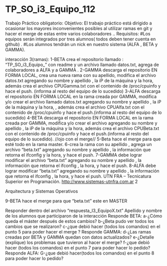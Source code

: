 # TP_SO_i3_Equipo_112

Trabajo Práctico obligatorio:
Objetivo:
El trabajo práctico está dirigido a ocasionar los mayores inconvenientes posibles al utilizar
ramas en git y hacer el merge de estas entre varios colaboradores ..
Requisitos:
#Los equipos serán integrados por tres alumnos( todos deben tener cuenta en github) .
#Los alumnos tendrán un nick en nuestro sistema (ALFA , BETA y GAMMA).

interacción 3(ramas):
1-BETA crea el repositorio llamado : “TP_SO_i3_Equipo_” con readme y un archivo
llamado datos.txt, agrega de colaboradores a ALFA y a GAMMA .
2-GAMMA descarga el repositorio EN FORMA LOCAL, crea una nueva rama con su apellido,
modifica el archivo datos.txt agregando su nombre y apellido , la iP de la máquina y la
hora, además crea el archivo CPUGamma.txt con el contenido de /proc/cpuinfo y hace
el push. (informa al resto del equipo de lo sucedido)
3-ALFA descarga el repositorio EN FORMA LOCAL en la rama creada por GAMMA, modifica
y/o crear el archivo llamado datos.txt agregando su nombre y apellido , la iP de la
máquina y la hora, , además crea el archivo CPUAlfa.txt con el contenido de
/proc/cpuinfo y hace el push.(informa al resto del equipo de lo sucedido)
4-BETA descarga el repositorio EN FORMA LOCAL en la rama creada por GAMMA, modifica
y/o crear el archivo agregando su nombre y apellido , la iP de la máquina y la hora,
además crea el archivo CPUBeta.txt con el contenido de /proc/cpuinfo y hace el
push.(informa al resto del equipo de lo sucedido).
//ojo con el merge//
5-Beta hace el merge para que esté todo en la rama master.
6-crea la rama con su apellido , agrega un archivo “beta.txt” agregando su nombre y
apellido , la información que retorna el ifconfig y la hora, y hace el push.
7-GAMMA debe lograr modificar el archivo “beta.txt” agregando su nombre y apellido , la
información que retorna el ifconfig , la hora, y hace el push.
8-ALFA debe lograr modificar “beta.txt” agregando su nombre y apellido , la información
que retorna el ifconfig , la hora, y hace el push.
UTN FRA – Tecnicatura Superior en Programación. http://www.sistemas-utnfra.com.ar 2

Arquitectura y Sistemas Operativos

9-BETA hace el merge para que “beta.txt” este en MASTER

Responder dentro del archivo “respuesta_I3_EquipoX.txt”
Apellido y nombre de los alumnos que participaron de la interacción
Responde BETA:
a-¿Cómo queda el máster después de estos cambios?
b-¿Beta pudo ver todos los cambios que se realizaron?
c-¿que debió hacer (todos los comandos) en el punto 5 para poder hacer el merge ?
Responde GAMMA:
d-¿Las ramas creadas por BETA y GAMMA quedan con datos actualizados?
e-¿Detalle (explique) los problemas que tuvieron al hacer el merge?
f-¿que debió hacer (todos los comandos) en el punto 7 para poder hacer lo pedido?
Responde ALFA:
G-¿que debió hacer(todos los comandos) en el punto 8 para poder hacer lo pedido?
